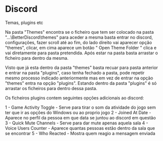# Discord
Temas, plugins etc

Na pasta "Themes" encontra se o ficheiro que tem ser colocado na pasta "...\BetterDiscord\themes" para aceder a mesma basta entrar no discord, configurações, fazer scroll até ao fim,
do lado direito vai aparecer opção "themes", clicar, em cima aparece um botão " Open Theme Folder " clica e vai diretamente para pasta pretendida.
Após estar na pasta basta arrastar o ficheiro para dentro da mesma.

Visto que já esta dentro da pasta "themes" basta recuar para pasta anterior e entrar na pasta "plugins", caso tenha fechado a pasta, pode repetir mesmo processo indicado anteriormente
mas em vez de entrar na opção "themes" entra na opção "plugins".
Estando dentro da pasta "plugins" é só arrastar os ficheiros para dentro dessa pasta.

Os ficheiros plugins contem seguintes opções adicionais ao discord:

1 - Game Activity Toggle - Serve para tirar o som da atividade do jogo sem ter que ir as opções do Windows ou ao proprio jogo
2 - Joined At Date -  Aparece no perfil da pessoa em que data se juntou ao discord em questão
3 - Quick Mute Channels - Serve para dar mute apenas aquela sala
4 - Voice Users Counter - Aparece quantas pessoas estão dentro da sala que se encontrar
5 - Who Reacted - Mostra quem reagio a mensagem enviada

